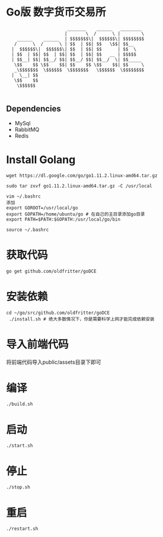 # Go版 数字货币交易所

```
                       _______    ______   ________ 
                      |       \  /      \ |        \
    ______    ______  | $$$$$$$\|  $$$$$$\| $$$$$$$$
   /      \  /      \ | $$  | $$| $$   \$$| $$__    
  |  $$$$$$\|  $$$$$$\| $$  | $$| $$      | $$  \   
  | $$  | $$| $$  | $$| $$  | $$| $$   __ | $$$$$   
  | $$__| $$| $$__/ $$| $$__/ $$| $$__/  \| $$_____ 
   \$$    $$ \$$    $$| $$    $$ \$$    $$| $$     \
   _\$$$$$$$  \$$$$$$  \$$$$$$$   \$$$$$$  \$$$$$$$$
  |  \__| $$                                        
   \$$    $$                                        
    \$$$$$$                                         
                                                                       
```

## Dependencies
* MySql
* RabbitMQ
* Redis

# Install Golang
```
wget https://dl.google.com/go/go1.11.2.linux-amd64.tar.gz

sudo tar zxvf go1.11.2.linux-amd64.tar.gz -C /usr/local

vim ~/.bashrc
添加
export GOROOT=/usr/local/go
export GOPATH=/home/ubuntu/go # 在自己的主目录添加go目录
export PATH=$PATH:$GOPATH:/usr/local/go/bin

source ~/.bashrc

```

# 获取代码
```
go get github.com/oldfritter/goDCE
```
# 安装依赖
```
cd ~/go/src/github.com/oldfritter/goDCE 
 ./install.sh # 绝大多数情况下，你是需要科学上网才能完成依赖安装
```
# 导入前端代码
将前端代码导入public/assets目录下即可
# 编译
```
./build.sh
```
# 启动
```
./start.sh
```
# 停止
```
./stop.sh
```
# 重启
```
./restart.sh
```
